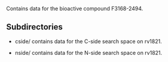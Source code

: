 Contains data for the bioactive compound F3168-2494.

## Subdirectories

- cside/ contains data for the C-side search space on rv1821.

- nside/ contains data for the N-side search space on rv1821.


